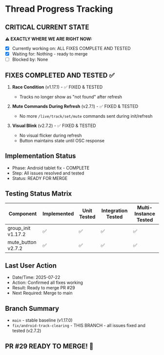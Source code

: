 # Thread Progress Tracking

## CRITICAL CURRENT STATE
**⚠️ EXACTLY WHERE WE ARE RIGHT NOW:**
- [x] Currently working on: ALL FIXES COMPLETE AND TESTED
- [x] Waiting for: Nothing - ready to merge
- [ ] Blocked by: None

## FIXES COMPLETED AND TESTED ✅
1. **Race Condition** (v1.17.1) - ✅ FIXED & TESTED
   - Tracks no longer show as "not found" after refresh

2. **Mute Commands During Refresh** (v2.7.1) - ✅ FIXED & TESTED
   - No more `/live/track/set/mute` commands sent during init/refresh

3. **Visual Blink** (v2.7.2) - ✅ FIXED & TESTED
   - No visual flicker during refresh
   - Button maintains state until OSC response

## Implementation Status
- Phase: Android tablet fix - COMPLETE
- Step: All issues resolved and tested
- Status: READY FOR MERGE

## Testing Status Matrix
| Component | Implemented | Unit Tested | Integration Tested | Multi-Instance Tested | 
|-----------|------------|-------------|--------------------|-----------------------|
| group_init v1.17.2 | ✅ | ✅ | ✅ | ✅ |
| mute_button v2.7.2 | ✅ | ✅ | ✅ | ✅ |

## Last User Action
- Date/Time: 2025-07-22
- Action: Confirmed all fixes working
- Result: Ready to merge PR #29
- Next Required: Merge to main

## Branch Summary
- `main` - stable baseline (v1.17.0)
- `fix/android-track-clearing` - THIS BRANCH - all issues fixed and tested (v2.7.2)

## PR #29 READY TO MERGE! 🎉